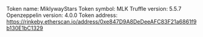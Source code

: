 Token name: MiklywayStars
Token symbol: MLK
Truffle version: 5.5.7
Openzeppelin version: 4.0.0
Token address: https://rinkeby.etherscan.io/address/0xe847D9A8DeDeeAFC83F21a6861f9b130E1bC1329
